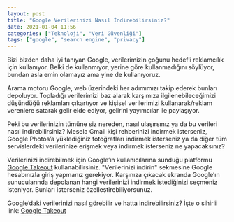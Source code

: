```yaml
---
layout: post
title: "Google Verilerinizi Nasıl İndirebilirsiniz?"
date: 2021-01-04 11:56
categories: ["Teknoloji", "Veri Güvenliği"]
tags: ["google", "search engine", "privacy"]
---
```


Bizi bizden daha iyi tanıyan Google, verilerimizin çoğunu hedefli reklamcılık için kullanıyor. Belki de kullanmıyor, yerine göre kullanmadığını söylüyor, bundan asla emin olamayız ama yine de kullanıyoruz.

Arama motoru Google, web üzerindeki her adımımızı takip ederek bunları depoluyor. Topladığı verilerimizi baz alarak karşımıza ilgilenebileceğimizi düşündüğü reklamları çıkartıyor ve kişisel verilerimizi kullanarak/reklam verenlere satarak gelir elde ediyor, gelirini yayımcılar ile paylaşıyor.

Peki bu verilerinizin tümüne siz nereden, nasıl ulaşırsınız ya da bu verileri nasıl indirebilirsiniz? Mesela Gmail kişi rehberinizi indirmek isterseniz, Google Photos’a yüklediğiniz fotoğrafları indirmek isterseniz ya da diğer tüm servislerdeki verilerinize erişmek veya indirmek isterseniz ne yapacaksınız?

Verilerinizi indirebilmek için Google’ın kullanıcılarına sunduğu platformu [Google Takeout](https://takeout.google.com/) kullanabilirsiniz. "Verilerinizi indirin" sekmesine Google hesabınızla giriş yapmanız gerekiyor. Karşınıza çıkacak ekranda Google’ın sunucularında depolanan hangi verilerinizi indirmek istediğinizi seçmeniz isteniyor. Bunları isterseniz özelleştirebiliyorsunuz.

Google’daki verilerinizi nasıl görebilir ve hatta indirebilirsiniz? İşte o sihirli link: [Google Takeout](https://takeout.google.com/)
